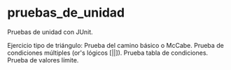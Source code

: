 # pruebas_de_unidad
Pruebas de unidad con JUnit.

Ejercicio tipo de triángulo:
    Prueba del camino básico o McCabe.
    Prueba de condiciones múltiples (or's lógicos [||]).
    Prueba tabla de condiciones.
    Prueba de valores límite.
